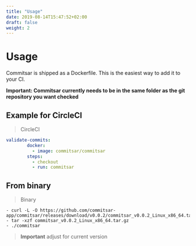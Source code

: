 ```yaml
---
title: "Usage"
date: 2019-08-14T15:47:52+02:00
draft: false
weight: 2
---
```


# Usage

Commitsar is shipped as a Dockerfile. This is the easiest way to add it to your CI.

**Important: Commitsar currently needs to be in the same folder as the git repository you want checked**

## Example for CircleCI

> CircleCI

```yaml
validate-commits:
	    docker:
	      - image: commitsar/commitsar
	    steps:
	      - checkout
	      - run: commitsar
```

## From binary

> Binary

```shell
- curl -L -O https://github.com/commitsar-app/commitsar/releases/download/v0.0.2/commitsar_v0.0.2_Linux_x86_64.tar.gz
- tar -xzf commitsar_v0.0.2_Linux_x86_64.tar.gz
- ./commitsar
```

> **Important** adjust for current version
